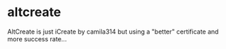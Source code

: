# altcreate
AltCreate is just iCreate by camila314 but using a "better" certificate and more success rate...
